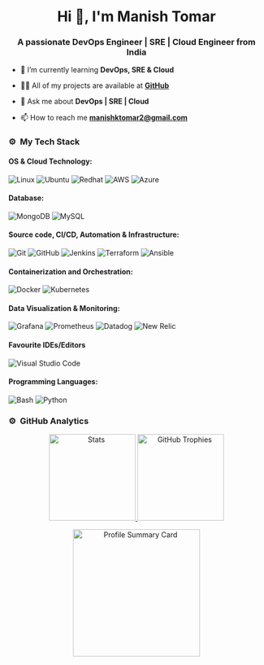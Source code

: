 <h1 align="center">Hi 👋, I'm Manish Tomar</h1>
<h3 align="center">A passionate DevOps Engineer | SRE | Cloud Engineer from India</h3>

- 🌱 I’m currently learning **DevOps, SRE & Cloud**

- 👨‍💻 All of my projects are available at **[GitHub](https://www.linkedin.com/in/manishktomar/)**

- 💬 Ask me about **DevOps | SRE | Cloud**

- 📫 How to reach me **manishktomar2@gmail.com**

### ⚙️ &nbsp;My Tech Stack
#### OS & Cloud Technology:

![Linux](https://skillicons.dev/icons?i=linux)
![Ubuntu](https://skillicons.dev/icons?i=ubuntu)
![Redhat](https://skillicons.dev/icons?i=redhat)
![AWS](https://skillicons.dev/icons?i=aws)
![Azure](https://skillicons.dev/icons?i=azure)

#### Database:

![MongoDB](https://skillicons.dev/icons?i=mongodb)
![MySQL](https://skillicons.dev/icons?i=mysql)

#### Source code, CI/CD, Automation & Infrastructure: 

![Git](https://skillicons.dev/icons?i=git)
![GitHub](https://skillicons.dev/icons?i=github)
![Jenkins](https://skillicons.dev/icons?i=jenkins)
![Terraform](https://skillicons.dev/icons?i=terraform)
![Ansible](https://skillicons.dev/icons?i=ansible)

#### Containerization and Orchestration:

![Docker](https://skillicons.dev/icons?i=docker)
![Kubernetes](https://skillicons.dev/icons?i=kubernetes)

#### Data Visualization & Monitoring:

![Grafana](https://skillicons.dev/icons?i=grafana)
![Prometheus](https://skillicons.dev/icons?i=prometheus)
![Datadog](https://www.vectorlogo.zone/logos/datadoghq/datadoghq-icon.svg)
![New Relic](https://www.vectorlogo.zone/logos/newrelic/newrelic-icon.svg)

#### Favourite IDEs/Editors

![Visual Studio Code](https://skillicons.dev/icons?i=vscode)

#### Programming Languages:

![Bash](https://skillicons.dev/icons?i=bash)
![Python](https://skillicons.dev/icons?i=python)


### ⚙️ &nbsp;GitHub Analytics
<p align="center">
  <a href="https://github.com/Yuvadi29">
    <img height="170em" src="https://github-stats-alpha.vercel.app/api/?username=manishktomar&cc=333333&tc=ffffff&ic=4B8BDA" alt="Stats" />
    <img height="170em" src="https://github-contributor-stats.vercel.app/api?username=manishktomar&limit=5&theme=flat&combine_all_yearly_contributions=true" alt="GitHub Trophies" />
   </a>
</p>

<p align="center">
    <!-- Profile Summary Card -->
    <img height="250em" src="https://github-profile-summary-cards.vercel.app/api/cards/profile-details?username=manishktomar&theme=algolia" alt="Profile Summary Card" />
</p>

